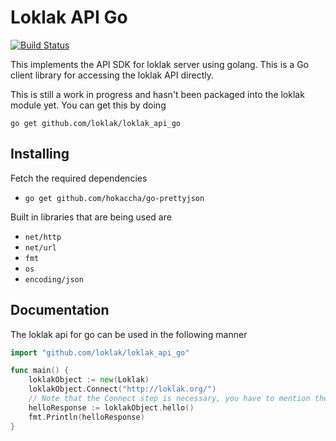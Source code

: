 Loklak API Go
=============
[![Build Status](https://travis-ci.org/loklak/loklak_api_go.svg?branch=master)](https://travis-ci.org/loklak/loklak_api_go)

This implements the API SDK for loklak server using golang. This is a Go client library for accessing the loklak API directly.

This is still a work in progress and hasn't been packaged into the loklak module yet. You can get this by doing

`go get github.com/loklak/loklak_api_go`

Installing
----------
Fetch the required dependencies

- `go get github.com/hokaccha/go-prettyjson`

Built in libraries that are being used are

- `net/http`
- `net/url`
- `fmt`
- `os`
- `encoding/json`

Documentation
-------------
The loklak api for go can be used in the following manner

```go
import "github.com/loklak/loklak_api_go"

func main() {
	loklakObject := new(Loklak)
	loklakObject.Connect("http://loklak.org/")
	// Note that the Connect step is necessary, you have to mention the loklak server you'd like to connect to.
	helloResponse := loklakObject.hello()
	fmt.Println(helloResponse)
}
```
